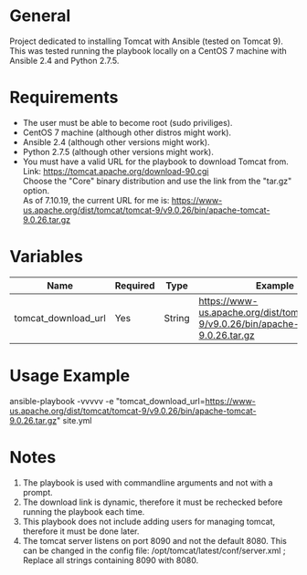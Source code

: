 # General
Project dedicated to installing Tomcat with Ansible (tested on Tomcat 9).  
This was tested running the playbook locally on a CentOS 7 machine with Ansible 2.4 and Python 2.7.5.
  
  
# Requirements
* The user must be able to become root (sudo priviliges).  
* CentOS 7 machine (although other distros might work).  
* Ansible 2.4 (although other versions might work).  
* Python 2.7.5 (although other versions might work).  
* You must have a valid URL for the playbook to download Tomcat from.
Link: https://tomcat.apache.org/download-90.cgi  
Choose the "Core" binary distribution and use the link from the "tar.gz" option.  
As of 7.10.19, the current URL for me is: https://www-us.apache.org/dist/tomcat/tomcat-9/v9.0.26/bin/apache-tomcat-9.0.26.tar.gz  
  
  
# Variables
| Name | Required | Type | Example |
| ---- | -------- | ---- | ------- |
| tomcat_download_url | Yes | String | https://www-us.apache.org/dist/tomcat/tomcat-9/v9.0.26/bin/apache-tomcat-9.0.26.tar.gz |
  
   
# Usage Example
ansible-playbook -vvvvv -e "tomcat_download_url=https://www-us.apache.org/dist/tomcat/tomcat-9/v9.0.26/bin/apache-tomcat-9.0.26.tar.gz" site.yml
  
  
# Notes
1) The playbook is used with commandline arguments and not with a prompt.  
2) The download link is dynamic, therefore it must be rechecked before running the playbook each time.  
3) This playbook does not include adding users for managing tomcat, therefore it must be done later.
4) The tomcat server listens on port 8090 and not the default 8080. This can be changed in the config file: /opt/tomcat/latest/conf/server.xml ; Replace all strings containing 8090 with 8080.
